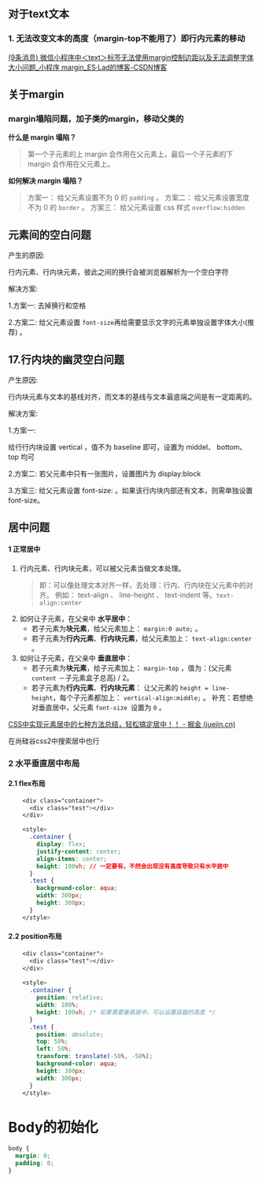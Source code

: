 
## 对于text文本

### 1. 无法改变文本的高度（margin-top不能用了）即行内元素的移动

[(9条消息) 微信小程序中＜text＞标签无法使用margin控制边距以及无法调整字体大小问题_小程序 margin_ES·Lad的博客-CSDN博客](https://blog.csdn.net/weixin_46671666/article/details/117086650)



## 关于margin

### margin塌陷问题，加子类的margin，移动父类的

**什么是 margin 塌陷？** 

>第一个子元素的上 margin 会作用在父元素上，最后一个子元素的下 margin 会作用在父元素上。

**如何解决 margin 塌陷？** 

>方案一： 给父元素设置不为 0 的 `padding` 。 
>方案二： 给父元素设置宽度不为 0 的 `border` 。
>方案三： 给父元素设置 css 样式 `overflow:hidden`




## 元素间的空白问题

产生的原因:

行内元素、行内块元素，彼此之间的换行会被浏览器解析为一个空白字符

解决方案:

1.方案一: 去掉换行和空格

2.方案二: 给父元素设置 `font-size`再给需要显示文字的元素单独设置字体大小(推荐) 。



## 17.行内块的幽灵空白问题

产生原因:

行内块元素与文本的基线对齐，而文本的基线与文本最底端之间是有一定距离的。

解决方案:

1.方案一:

给行行内块设置 vertical ，值不为 baseline 即可，设置为 middel、 bottom、top 均可

2.方案二: 若父元素中只有一张图片，设置图片为 display:block

3.方案三: 给父元素设置 font-size: 。如果该行内块内部还有文本，则需单独设置 font-size。



## 居中问题
#### 1 正常居中
1. 行内元素、行内块元素，可以被父元素当做文本处理。 
   > 即：可以像处理文本对齐一样，去处理：行内、行内块在父元素中的对齐。 
   > 例如： text-align 、 line-height 、 text-indent 等。`text-align:center`
2. 如何让子元素，在父亲中 **水平居中**： 
   - 若子元素为**块元素**，给父元素加上： `margin:0 auto;` 。
   - 若子元素为**行内元素**、**行内块元素**，给父元素加上： `text-align:center` 。 
3. 如何让子元素，在父亲中 **垂直居中**： 
   - 若子元素为**块元素**，给子元素加上： `margin-top` ，值为：(父元素 `content` －子元素盒子总高) / 2。
   - 若子元素为**行内元素**、**行内块元素**： 让父元素的 `height = line-height`，每个子元素都加上： `vertical-align:middle;` 。
    补充：若想绝对垂直居中，父元素 `font-size `设置为 `0` 。


[CSS中实现元素居中的七种方法总结，轻松搞定居中！！ - 掘金 (juejin.cn)](https://juejin.cn/post/7234337275345387581)

在尚硅谷css2中搜索居中也行


### 2 水平垂直居中布局
#### 2.1 flex布局

```css
    <div class="container">
      <div class="test"></div>
    </div>

    <style>
      .container {
        display: flex;
        justify-content: center;
        align-items: center;
        height: 100vh; // 一定要有，不然会出现没有高度导致只有水平居中
      }
      .test {
        background-color: aqua;
        width: 300px;
        height: 300px;
      }
    </style>
```

#### 2.2 position布局

```css
    <div class="container">
      <div class="test"></div>
    </div>
    
    <style>
      .container {
        position: relative;
        width: 100%;
        height: 100vh; /* 如果需要垂直居中，可以设置容器的高度 */
      }
      .test {
        position: absolute;
        top: 50%;
        left: 50%;
        transform: translate(-50%, -50%);
        background-color: aqua;
        height: 300px;
        width: 300px;
      }
    </style>
```


# Body的初始化

```css
body {
  margin: 0;
  padding: 0;
}
```

